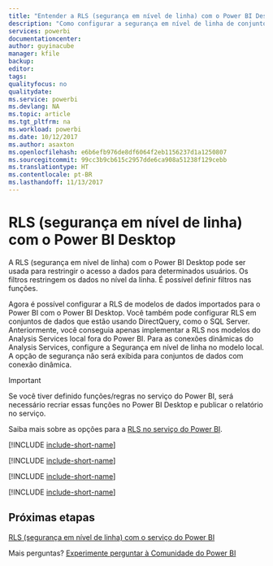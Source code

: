 ```yaml
---
title: "Entender a RLS (segurança em nível de linha) com o Power BI Desktop"
description: "Como configurar a segurança em nível de linha de conjuntos de dados importados e o DirectQuery no Power BI Desktop."
services: powerbi
documentationcenter: 
author: guyinacube
manager: kfile
backup: 
editor: 
tags: 
qualityfocus: no
qualitydate: 
ms.service: powerbi
ms.devlang: NA
ms.topic: article
ms.tgt_pltfrm: na
ms.workload: powerbi
ms.date: 10/12/2017
ms.author: asaxton
ms.openlocfilehash: e6b6efb976de8df6064f2eb1156237d1a1250807
ms.sourcegitcommit: 99cc3b9cb615c2957dde6ca908a51238f129cebb
ms.translationtype: HT
ms.contentlocale: pt-BR
ms.lasthandoff: 11/13/2017
---
```

# <a name="row-level-security-rls-with-power-bi-desktop"></a>RLS (segurança em nível de linha) com o Power BI Desktop
A RLS (segurança em nível de linha) com o Power BI Desktop pode ser usada para restringir o acesso a dados para determinados usuários. Os filtros restringem os dados no nível da linha. É possível definir filtros nas funções.

Agora é possível configurar a RLS de modelos de dados importados para o Power BI com o Power BI Desktop. Você também pode configurar RLS em conjuntos de dados que estão usando DirectQuery, como o SQL Server. Anteriormente, você conseguia apenas implementar a RLS nos modelos do Analysis Services local fora do Power BI. Para as conexões dinâmicas do Analysis Services, configure a Segurança em nível de linha no modelo local. A opção de segurança não será exibida para conjuntos de dados com conexão dinâmica.

> [!IMPORTANT]
> Se você tiver definido funções/regras no serviço do Power BI, será necessário recriar essas funções no Power BI Desktop e publicar o relatório no serviço.
> 
> 

Saiba mais sobre as opções para a [RLS no serviço do Power BI](service-admin-rls.md).

[!INCLUDE [include-short-name](./includes/rls-desktop-define-roles.md)]

[!INCLUDE [include-short-name](./includes/rls-desktop-view-as-roles.md)]

[!INCLUDE [include-short-name](./includes/rls-limitations.md)]

[!INCLUDE [include-short-name](./includes/rls-faq.md)]

## <a name="next-steps"></a>Próximas etapas
[RLS (segurança em nível de linha) com o serviço do Power BI](service-admin-rls.md)  

Mais perguntas? [Experimente perguntar à Comunidade do Power BI](http://community.powerbi.com/)

